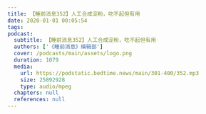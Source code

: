 ```yaml
---
title: 【睡前消息352】人工合成淀粉，吃不起但有用
date: 2020-01-01 00:05:54
tags:
podcast:
  subtitle: 【睡前消息352】人工合成淀粉，吃不起但有用
  authors: ['《睡前消息》编辑部']
  cover: /podcasts/main/assets/logo.png
  duration: 1079
  media:
    url: https://podstatic.bedtime.news/main/301-400/352.mp3
    size: 25892928
    type: audio/mpeg
  chapters: null
  references: null
---
```

